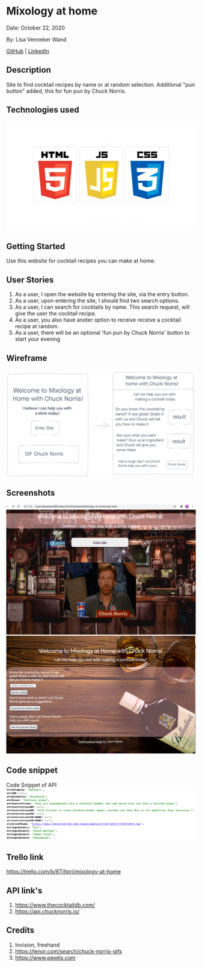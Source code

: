 # Mixology at home

Date: October 22, 2020

By: Lisa Venneker Wand

[GitHub](https://github.com/LisaKVW) |
[LinkedIn](https://www.linkedin.com/in/lisa-venneker-wand-8413ab25/)

## Description
Site to find cocktail recipes by name or at random selection. 
Additional "pun button" added, this for fun pun by Chuck Norris.

## Technologies used
![logos](./img/logo.jpg)

## Getting Started
Use this website for cocktail recipes you can make at home. 


## User Stories
1. As a user, I open the website by entering the site, via the entry button.
2. As a user, upon entering the site, I should find two search options.
3. As a user, I can search for cocktails by name. This search request, will give the user the cocktail recipe.
4. As a user, you also have anoter option to receive receive a cocktail recipe at random.
5. As a user, there will be an optional 'fun pun by Chuck Norris' button to start your evening

## Wireframe
![wireframe](./img/wireframe.png)

## Screenshots
![screenshot1](./img/main.png)
![screenshot2](./img/index.png)

## Code snippet
Code Snippet of API
![code snippet](./img/cocktailDB.png)


## Trello link
https://trello.com/b/6Tiltpri/mixology-at-home

## API link's
1. https://www.thecocktaildb.com/
2. https://api.chucknorris.io/ 

## Credits
1. Invision, freehand
2. https://tenor.com/search/chuck-norris-gifs
3. https://www.pexels.com
